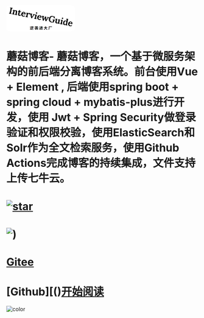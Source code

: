 <img width="180px" style="border-radius: 10%" bor src="./图标.png">

# 蘑菇博客- 蘑菇博客，一个基于微服务架构的前后端分离博客系统。前台使用Vue + Element , 后端使用spring boot + spring cloud + mybatis-plus进行开发，使用 Jwt + Spring Security做登录验证和权限校验，使用ElasticSearch和Solr作为全文检索服务，使用Github Actions完成博客的持续集成，文件支持上传七牛云。

# [![star](https://img.shields.io/github/stars/forthespada/InterviewGuide)](https://gitee.com/moxi159753/mogu_blog_v2/stargazers)

# ![)](https://img.shields.io/github/forks/forthespada/InterviewGuide)

# [Gitee](<https://gitee.com/moxi159753/mogu_blog_v2>)

# [Github][()[开始阅读](README.md)





![color](#2f4253)

